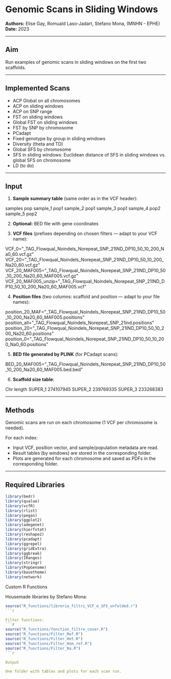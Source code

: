 # Genomic Scans in Sliding Windows

**Authors:** Elise Gay, Romuald Laso-Jadart, Stefano Mona,  (MNHN - EPHE)  
**Date:** 2023  

---

## Aim
Run examples of genomic scans in sliding windows on the first two scaffolds.

---

## Implemented Scans

- ACP Global on all chromosomes  
- ACP on sliding windows  
- ACP on SNP range  
- FST on sliding windows  
- Global FST on sliding windows  
- FST by SNP by chromosome  
- PCadapt  
- Fixed genotype by group in sliding windows  
- Diversity (theta and TD)  
- Global SFS by chromosome  
- SFS in sliding windows: Euclidean distance of SFS in sliding windows vs. global SFS on chromosome  
- LD (to do)  

---

## Input

1. **Sample summary table** (same order as in the VCF header):

samples pop
sample_1 pop1
sample_2 pop1
sample_3 pop1
sample_4 pop2
sample_5 pop2


2. **Optional:** BED file with gene coordinates  

3. **VCF files** (prefixes depending on chosen filters — adapt to your VCF name):

VCF_0="_TAG_Flowqual_Noindels_Norepeat_SNP_21IND_DP10_50_10_200_Na0_60.vcf.gz"
VCF_20="_TAG_Flowqual_Noindels_Norepeat_SNP_21IND_DP10_50_10_200_Na20_60.vcf.gz"
VCF_20_MAF005="_TAG_Flowqual_Noindels_Norepeat_SNP_21IND_DP10_50_10_200_Na20_60_MAF005.vcf.gz"
VCF_20_MAF005_unzip="_TAG_Flowqual_Noindels_Norepeat_SNP_21IND_DP10_50_10_200_Na20_60_MAF005.vcf"


4. **Position files** (two columns: scaffold and position — adapt to your file names):

position_20_MAF="_TAG_Flowqual_Noindels_Norepeat_SNP_21IND_DP10_50_10_200_Na20_60_MAF005.positions"
position_all="_TAG_Flowqual_Noindels_Norepeat_SNP_21ind.positions"
position_20="_TAG_Flowqual_Noindels_Norepeat_SNP_21IND_DP10_50_10_200_Na20_60.positions"
position_0="_TAG_Flowqual_Noindels_Norepeat_SNP_21IND_DP10_50_10_200_Na0_60.positions"

5. **BED file generated by PLINK** (for PCadapt scans):

BED_20_MAF005="_TAG_Flowqual_Noindels_Norepeat_SNP_21IND_DP10_50_10_200_Na20_60_MAF005.bed.bed"


6. **Scaffold size table**:

Chr length
SUPER_1 274107945
SUPER_2 239769335
SUPER_3 233268383


---

## Methods

Genomic scans are run on each chromosome (1 VCF per chromosome is needed).  

For each index:
- Input VCF, position vector, and sample/population metadata are read.  
- Result tables (by windows) are stored in the corresponding folder.  
- Plots are generated for each chromosome and saved as PDFs in the corresponding folder.  

---

## Required Libraries

```r
library(bedr)
library(qvalue)
library(vcfR)
library(rlist)
library(pegas)
library(ggplot2)
library(adegenet)
library(hierfstat)
library(reshape2)
library(pcadapt)
library(ggrepel)
library(gridExtra)
library(ggbreak)
library(IRanges)
library(stringr)
library(PopGenome)
library(basetheme)
library(network)
```

Custom R Functions

Housemade libraries by Stefano Mona:

```r
source("R_functions/libreria_filtri_VCF_e_SFS_unfolded.r")
```r

Filter functions:
```r
source("R_functions/fonction_filtre_cover.R")
source("R_functions/Filter_Ref.R")
source("R_functions/Filter_Het.R")
source("R_functions/Filter_Hom_ref.R")
source("R_functions/Filter_Na.R")
```r

Output

One folder with tables and plots for each scan run.
